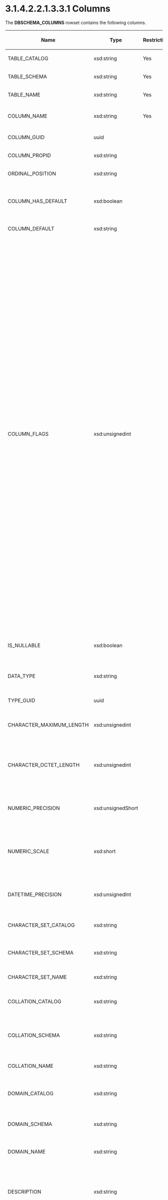 <html dir="LTR" xmlns:mshelp="http://msdn.microsoft.com/mshelp" xmlns:ddue="http://ddue.schemas.microsoft.com/authoring/2003/5" xmlns:xlink="http://www.w3.org/1999/xlink" xmlns:tool="http://www.microsoft.com/tooltip">
    <head>
        <meta http-equiv="Content-Type" content="text/html; CHARSET=utf-8"></meta>
        <meta name="save" content="history"></meta>
        <title>3.1.4.2.2.1.3.3.1 Columns</title>
        <xml>
            <mshelp:toctitle title="3.1.4.2.2.1.3.3.1 Columns"></mshelp:toctitle>
            <mshelp:rltitle title="[MS-SSAS]: Columns"></mshelp:rltitle>
            <mshelp:keyword index="A" term="87d5e7fe-8165-44c5-8e3f-90fdcbf9a4f8"></mshelp:keyword>
            <mshelp:attr name="DCSext.ContentType" value="open specification"></mshelp:attr>
            <mshelp:attr name="AssetID" value="87d5e7fe-8165-44c5-8e3f-90fdcbf9a4f8"></mshelp:attr>
            <mshelp:attr name="TopicType" value="kbRef"></mshelp:attr>
            <mshelp:attr name="DCSext.Title" value="[MS-SSAS]: Columns" />
        </xml>
    </head>
    <body>
        <div id="header">
            <h1 class="heading">3.1.4.2.2.1.3.3.1 Columns</h1>
        </div>
        <div id="mainSection">
            <div id="mainBody">
                <div id="allHistory" class="saveHistory"></div>
                <div id="sectionSection0" class="section" name="collapseableSection">
                    

<p>The <b>DBSCHEMA_COLUMNS</b> rowset contains the following
columns.</p>

<table>
 <thead>
  <tr>
   <th>
   <p>Name</p>
   </th>
   <th>
   <p>Type</p>
   </th>
   <th>
   <p>Restriction</p>
   </th>
   <th>
   <p>Description</p>
   </th>
  </tr>
 </thead>
 <tr>
  <td>
  <p>TABLE_CATALOG</p>
  </td>
  <td>
  <p>xsd:string</p>
  </td>
  <td>
  <p>Yes</p>
  </td>
  <td>
  <p>The name of the database.</p>
  </td>
 </tr>
 <tr>
  <td>
  <p>TABLE_SCHEMA</p>
  </td>
  <td>
  <p>xsd:string</p>
  </td>
  <td>
  <p>Yes</p>
  </td>
  <td>
  <p>The name of the table schema.</p>
  </td>
 </tr>
 <tr>
  <td>
  <p>TABLE_NAME</p>
  </td>
  <td>
  <p>xsd:string</p>
  </td>
  <td>
  <p>Yes</p>
  </td>
  <td>
  <p>The name of the table.</p>
  </td>
 </tr>
 <tr>
  <td>
  <p>COLUMN_NAME</p>
  </td>
  <td>
  <p>xsd:string</p>
  </td>
  <td>
  <p>Yes</p>
  </td>
  <td>
  <p>The name of the <a href="8676f5ce-62d4-4244-a326-634bfed4aba4.htm#gt_8f75d668-e8c6-4f42-ba44-d90604d3b9dc">attribute hierarchy</a> or <a href="8676f5ce-62d4-4244-a326-634bfed4aba4.htm#gt_70548cb6-ef0e-4f2a-8e34-7293a9df8998">measure</a>.</p>
  </td>
 </tr>
 <tr>
  <td>
  <p>COLUMN_GUID</p>
  </td>
  <td>
  <p>uuid</p>
  </td>
  <td>
  <p> </p>
  </td>
  <td>
  <p>The GUID of the column.</p>
  </td>
 </tr>
 <tr>
  <td>
  <p>COLUMN_PROPID</p>
  </td>
  <td>
  <p>xsd:string</p>
  </td>
  <td>
  <p> </p>
  </td>
  <td>
  <p>The property ID of the column.</p>
  </td>
 </tr>
 <tr>
  <td>
  <p>ORDINAL_POSITION</p>
  </td>
  <td>
  <p>xsd:string</p>
  </td>
  <td>
  <p> </p>
  </td>
  <td>
  <p>The column order for each constraint.</p>
  </td>
 </tr>
 <tr>
  <td>
  <p>COLUMN_HAS_DEFAULT</p>
  </td>
  <td>
  <p>xsd:boolean</p>
  </td>
  <td>
  <p> </p>
  </td>
  <td>
  <p>Indicates whether the column has a default. If true, the
  column has a default. If false, the column does not have a default.<a id="Appendix_A_Target_174"></a><a href="b9ac4859-2662-44ca-b131-9addd8b953dc.htm#Appendix_A_174" aria-label="Product behavior note 174">&lt;174&gt;</a></p>
  </td>
 </tr>
 <tr>
  <td>
  <p>COLUMN_DEFAULT</p>
  </td>
  <td>
  <p>xsd:string</p>
  </td>
  <td>
  <p> </p>
  </td>
  <td>
  <p>The default value of the column.<a id="Appendix_A_Target_175"></a><a href="b9ac4859-2662-44ca-b131-9addd8b953dc.htm#Appendix_A_175" aria-label="Product behavior note 175">&lt;175&gt;</a></p>
  </td>
 </tr>
 <tr>
  <td>
  <p>COLUMN_FLAGS</p>
  </td>
  <td>
  <p>xsd:unsignedint</p>
  </td>
  <td>
  <p> </p>
  </td>
  <td>
  <p>A bitmask that indicates column properties.</p>
  <ul><li><p><span><span>  
  </span></span><span>0x1 - DBCOLUMNFLAGS_ISBOOKMARK –
  Set if the column is a bookmark.</span></p>
  </li><li><p><span><span>  
  </span></span><span>0x2 - DBCOLUMNFLAGS_MAYDEFER –
  Set if the column is deferred.</span></p>
  </li><li><p><span><span>  
  </span></span><span>0x4 - DBCOLUMNFLAGS_WRITE – Set
  if the OLEDB interface IRowsetChange:SetData can be called.</span></p>
  </li><li><p><span><span>  
  </span></span><span>0x8 - DBCOLUMNFLAGS_WRITEUNKNOWN
  – Set if the column can be updated through some means, but the means is
  unknown.</span></p>
  </li><li><p><span><span>  
  </span></span><span>0x10 -
  DBCOLUMNFLAGS_ISFIXEDLENGTH – Set if all data in the column has the same length.</span></p>
  </li><li><p><span><span>  
  </span></span><span>0x20 - DBCOLUMNFLAGS_ISNULLABLE 
  – Set if consumer can set the column to NULL or if the provider cannot
  determine if the column can be set to NULL.</span></p>
  </li><li><p><span><span>  
  </span></span><span>0x40 - DBCOLUMNFLAGS_MAYBENULL  –
  Set if the column can contain NULL values, or if the provider cannot
  guarantee that the column cannot contain NULL values.</span></p>
  </li><li><p><span><span>  
  </span></span><span>0x80 - DBCOLUMNFLAGS_ISLONG  –
  Set if the column contains a BLOB that contains very long data.</span></p>
  </li><li><p><span><span>  
  </span></span><span>0x100 - DBCOLUMNFLAGS_ISROWID –
  Set if the column contains a persistent row identifier that cannot be written
  to and has no meaningful value except to identify the row.</span></p>
  </li><li><p><span><span>  
  </span></span><span>0x200 - DBCOLUMNFLAGS_ISROWVER  –
  Set if the column contains a timestamp or other versioning mechanism that
  cannot be written to directly and that is automatically updated to a new
  increasing value when the row is updated or committed.</span></p>
  </li><li><p><span><span>  
  </span></span><span>0x1000 -
  DBCOLUMNFLAGS_CACHEDEFERRED  – Set if when a deferred column is first read
  its value the column is cached by the provider.</span></p>
  </li></ul></td>
 </tr>
 <tr>
  <td>
  <p>IS_NULLABLE</p>
  </td>
  <td>
  <p>xsd:boolean</p>
  </td>
  <td>
  <p> </p>
  </td>
  <td>
  <p>Indicates whether the column is nullable.<a id="Appendix_A_Target_176"></a><a href="b9ac4859-2662-44ca-b131-9addd8b953dc.htm#Appendix_A_176" aria-label="Product behavior note 176">&lt;176&gt;</a> If true, indicates that the
  column is nullable. Otherwise, false.</p>
  </td>
 </tr>
 <tr>
  <td>
  <p>DATA_TYPE</p>
  </td>
  <td>
  <p>xsd:string</p>
  </td>
  <td>
  <p> </p>
  </td>
  <td>
  <p>The data type of the column. Returns a string for
  dimension columns and a variant for measures.</p>
  </td>
 </tr>
 <tr>
  <td>
  <p>TYPE_GUID</p>
  </td>
  <td>
  <p>uuid</p>
  </td>
  <td>
  <p> </p>
  </td>
  <td>
  <p>The GUID of the column's data type.</p>
  </td>
 </tr>
 <tr>
  <td>
  <p>CHARACTER_MAXIMUM_LENGTH</p>
  </td>
  <td>
  <p>xsd:unsignedint</p>
  </td>
  <td>
  <p> </p>
  </td>
  <td>
  <p>The maximum possible length of a value in the column,
  expressed as the number of wide characters.</p>
  </td>
 </tr>
 <tr>
  <td>
  <p>CHARACTER_OCTET_LENGTH</p>
  </td>
  <td>
  <p>xsd:unsignedint</p>
  </td>
  <td>
  <p> </p>
  </td>
  <td>
  <p>The maximum length in octets (bytes) of the column, if
  the type of the column is character or binary. A value of zero means that the
  column has no maximum length. NULL for all other types of columns.</p>
  </td>
 </tr>
 <tr>
  <td>
  <p>NUMERIC_PRECISION</p>
  </td>
  <td>
  <p>xsd:unsignedShort</p>
  </td>
  <td>
  <p> </p>
  </td>
  <td>
  <p>The maximum precision of the column if the column's
  data type is of a numeric data type other than DBTYPE_VARNUMERIC.</p>
  </td>
 </tr>
 <tr>
  <td>
  <p>NUMERIC_SCALE</p>
  </td>
  <td>
  <p>xsd:short</p>
  </td>
  <td>
  <p> </p>
  </td>
  <td>
  <p>The number of digits to the right of the decimal point
  if the column's type indicator is DBTYPE_DECIMAL, DBTYPE_NUMERIC, or
  DBTYPE_VARNUMERIC. Otherwise, this is NULL.<a id="Appendix_A_Target_177"></a><a href="b9ac4859-2662-44ca-b131-9addd8b953dc.htm#Appendix_A_177" aria-label="Product behavior note 177">&lt;177&gt;</a></p>
  </td>
 </tr>
 <tr>
  <td>
  <p>DATETIME_PRECISION</p>
  </td>
  <td>
  <p>xsd:unsignedInt</p>
  </td>
  <td>
  <p> </p>
  </td>
  <td>
  <p>The date/time precision (number of digits in the
  fractional seconds portion) of the column if the column is a <b>DateTime</b>
  or <b>Interval</b> type.</p>
  </td>
 </tr>
 <tr>
  <td>
  <p>CHARACTER_SET_CATALOG</p>
  </td>
  <td>
  <p>xsd:string</p>
  </td>
  <td>
  <p> </p>
  </td>
  <td>
  <p>The catalog name. NULL if the provider does not
  support catalogs.</p>
  </td>
 </tr>
 <tr>
  <td>
  <p>CHARACTER_SET_SCHEMA</p>
  </td>
  <td>
  <p>xsd:string</p>
  </td>
  <td>
  <p> </p>
  </td>
  <td>
  <p>The unqualified schema name. NULL if the provider does
  not support schemas.<a id="Appendix_A_Target_178"></a><a href="b9ac4859-2662-44ca-b131-9addd8b953dc.htm#Appendix_A_178" aria-label="Product behavior note 178">&lt;178&gt;</a></p>
  </td>
 </tr>
 <tr>
  <td>
  <p>CHARACTER_SET_NAME</p>
  </td>
  <td>
  <p>xsd:string</p>
  </td>
  <td>
  <p> </p>
  </td>
  <td>
  <p>The character set name.</p>
  </td>
 </tr>
 <tr>
  <td>
  <p>COLLATION_CATALOG</p>
  </td>
  <td>
  <p>xsd:string</p>
  </td>
  <td>
  <p> </p>
  </td>
  <td>
  <p>The catalog name in which the collation is defined.
  NULL if the provider does not support catalogs or different collations.</p>
  </td>
 </tr>
 <tr>
  <td>
  <p>COLLATION_SCHEMA</p>
  </td>
  <td>
  <p>xsd:string</p>
  </td>
  <td>
  <p> </p>
  </td>
  <td>
  <p>The unqualified schema name in which the collation is
  defined. NULL if the provider does not support schemas or different
  collations.</p>
  </td>
 </tr>
 <tr>
  <td>
  <p>COLLATION_NAME</p>
  </td>
  <td>
  <p>xsd:string</p>
  </td>
  <td>
  <p> </p>
  </td>
  <td>
  <p>The collation name. NULL if the server does not
  support different collations.</p>
  </td>
 </tr>
 <tr>
  <td>
  <p>DOMAIN_CATALOG</p>
  </td>
  <td>
  <p>xsd:string</p>
  </td>
  <td>
  <p> </p>
  </td>
  <td>
  <p>The catalog name in which the domain is defined. NULL
  if the server does not support catalogs or domains.</p>
  </td>
 </tr>
 <tr>
  <td>
  <p>DOMAIN_SCHEMA</p>
  </td>
  <td>
  <p>xsd:string</p>
  </td>
  <td>
  <p> </p>
  </td>
  <td>
  <p>The unqualified schema name in which the domain is
  defined. NULL if the server does not support schemas or domains.</p>
  </td>
 </tr>
 <tr>
  <td>
  <p>DOMAIN_NAME</p>
  </td>
  <td>
  <p>xsd:string</p>
  </td>
  <td>
  <p> </p>
  </td>
  <td>
  <p>The domain name. NULL if the server does not support
  domains.</p>
  </td>
 </tr>
 <tr>
  <td>
  <p>DESCRIPTION</p>
  </td>
  <td>
  <p>xsd:string</p>
  </td>
  <td>
  <p> </p>
  </td>
  <td>
  <p>The human-readable description of the column. For
  example, the description for a column that is named Name in the Employee
  table might be &quot;Employee name.&quot; NULL if this column is not
  supported by the server, or if there is no description associated with the
  column.</p>
  </td>
 </tr>
 <tr>
  <td>
  <p>COLUMN_OLAP_TYPE</p>
  </td>
  <td>
  <p>xsd:string</p>
  </td>
  <td>
  <p>Yes</p>
  </td>
  <td>
  <p>The OLAP type of the object:</p>
  <p>MEASURE indicates that the object is a measure.</p>
  <p>ATTRIBUTE indicates that the object is a dimension
  attribute.</p>
  <p>SCHEMA indicates that the object is a column in a
  schema rowset table.</p>
  </td>
 </tr>
</table>

<p>The response has the following definition.</p>

<dl>
<dd>
<div><pre>       &lt;xsd:element name=&quot;root&quot;&gt;
         &lt;xsd:complexType&gt;
           &lt;xsd:sequence minOccurs=&quot;0&quot; maxOccurs=&quot;unbounded&quot;&gt;
             &lt;xsd:element name=&quot;row&quot; type=&quot;row&quot; /&gt;
           &lt;/xsd:sequence&gt;
         &lt;/xsd:complexType&gt;
       &lt;/xsd:element&gt;
       &lt;xsd:simpleType name=&quot;uuid&quot;&gt;
         &lt;xsd:restriction base=&quot;xsd:string&quot;&gt;
           &lt;xsd:pattern value=&quot;[0-9a-zA-Z]{8}-[0-9a-zA-Z]{4}-[0-9a-zA-Z]{4}-[0-9a-zA-Z]{4}-[0-9a-zA-Z]{12}&quot; /&gt;
         &lt;/xsd:restriction&gt;
       &lt;/xsd:simpleType&gt;
       &lt;xsd:complexType name=&quot;row&quot;&gt;
         &lt;xsd:sequence&gt;
           &lt;xsd:element sql:field=&quot;TABLE_CATALOG&quot; name=&quot;TABLE_CATALOG&quot; type=&quot;xsd:string&quot; 
                        minOccurs=&quot;0&quot; /&gt;
           &lt;xsd:element sql:field=&quot;TABLE_SCHEMA&quot; name=&quot;TABLE_SCHEMA&quot; type=&quot;xsd:string&quot; 
                        minOccurs=&quot;0&quot; /&gt;
           &lt;xsd:element sql:field=&quot;TABLE_NAME&quot; name=&quot;TABLE_NAME&quot; type=&quot;xsd:string&quot; 
                        minOccurs=&quot;0&quot; /&gt;
           &lt;xsd:element sql:field=&quot;COLUMN_NAME&quot; name=&quot;COLUMN_NAME&quot; type=&quot;xsd:string&quot; 
                        minOccurs=&quot;0&quot; /&gt;
           &lt;xsd:element sql:field=&quot;COLUMN_GUID&quot; name=&quot;COLUMN_GUID&quot; type=&quot;uuid&quot; 
                        minOccurs=&quot;0&quot; /&gt;
           &lt;xsd:element sql:field=&quot;COLUMN_PROPID&quot; name=&quot;COLUMN_PROPID&quot; type=&quot;xsd:unsignedInt&quot; 
                        minOccurs=&quot;0&quot; /&gt;
           &lt;xsd:element sql:field=&quot;ORDINAL_POSITION&quot; name=&quot;ORDINAL_POSITION&quot; 
                        type=&quot;xsd:unsignedInt&quot; minOccurs=&quot;0&quot; /&gt;
           &lt;xsd:element sql:field=&quot;COLUMN_HAS_DEFAULT&quot; name=&quot;COLUMN_HAS_DEFAULT&quot; 
                        type=&quot;xsd:boolean&quot; minOccurs=&quot;0&quot; /&gt;
           &lt;xsd:element sql:field=&quot;COLUMN_DEFAULT&quot; name=&quot;COLUMN_DEFAULT&quot; type=&quot;xsd:string&quot; 
                        minOccurs=&quot;0&quot; /&gt;
           &lt;xsd:element sql:field=&quot;COLUMN_FLAGS&quot; name=&quot;COLUMN_FLAGS&quot; type=&quot;xsd:unsignedInt&quot; 
                        minOccurs=&quot;0&quot; /&gt;
           &lt;xsd:element sql:field=&quot;IS_NULLABLE&quot; name=&quot;IS_NULLABLE&quot; type=&quot;xsd:boolean&quot; 
                        minOccurs=&quot;0&quot; /&gt;
           &lt;xsd:element sql:field=&quot;DATA_TYPE&quot; name=&quot;DATA_TYPE&quot; type=&quot;xsd:unsignedShort&quot; 
                        minOccurs=&quot;0&quot; /&gt;
           &lt;xsd:element sql:field=&quot;TYPE_GUID&quot; name=&quot;TYPE_GUID&quot; type=&quot;uuid&quot; minOccurs=&quot;0&quot; /&gt;
           &lt;xsd:element sql:field=&quot;CHARACTER_MAXIMUM_LENGTH&quot; name=&quot;CHARACTER_MAXIMUM_LENGTH&quot; 
                        type=&quot;xsd:unsignedInt&quot; minOccurs=&quot;0&quot; /&gt;
           &lt;xsd:element sql:field=&quot;CHARACTER_OCTET_LENGTH&quot; name=&quot;CHARACTER_OCTET_LENGTH&quot; 
                        type=&quot;xsd:unsignedInt&quot; minOccurs=&quot;0&quot; /&gt;
           &lt;xsd:element sql:field=&quot;NUMERIC_PRECISION&quot; name=&quot;NUMERIC_PRECISION&quot; 
                        type=&quot;xsd:unsignedShort&quot; minOccurs=&quot;0&quot; /&gt;
           &lt;xsd:element sql:field=&quot;NUMERIC_SCALE&quot; name=&quot;NUMERIC_SCALE&quot; type=&quot;xsd:short&quot; 
                        minOccurs=&quot;0&quot; /&gt;
           &lt;xsd:element sql:field=&quot;DATETIME_PRECISION&quot; name=&quot;DATETIME_PRECISION&quot; 
                        type=&quot;xsd:unsignedInt&quot; minOccurs=&quot;0&quot; /&gt;
           &lt;xsd:element sql:field=&quot;CHARACTER_SET_CATALOG&quot; name=&quot;CHARACTER_SET_CATALOG&quot; 
                        type=&quot;xsd:string&quot; minOccurs=&quot;0&quot; /&gt;
           &lt;xsd:element sql:field=&quot;CHARACTER_SET_SCHEMA&quot; name=&quot;CHARACTER_SET_SCHEMA&quot; 
                        type=&quot;xsd:string&quot; minOccurs=&quot;0&quot; /&gt;
           &lt;xsd:element sql:field=&quot;CHARACTER_SET_NAME&quot; name=&quot;CHARACTER_SET_NAME&quot; 
                        type=&quot;xsd:string&quot; minOccurs=&quot;0&quot; /&gt;
           &lt;xsd:element sql:field=&quot;COLLATION_CATALOG&quot; name=&quot;COLLATION_CATALOG&quot; 
                        type=&quot;xsd:string&quot; minOccurs=&quot;0&quot; /&gt;
           &lt;xsd:element sql:field=&quot;COLLATION_SCHEMA&quot; name=&quot;COLLATION_SCHEMA&quot; type=&quot;xsd:string&quot; 
                        minOccurs=&quot;0&quot; /&gt;
           &lt;xsd:element sql:field=&quot;COLLATION_NAME&quot; name=&quot;COLLATION_NAME&quot; type=&quot;xsd:string&quot; 
                        minOccurs=&quot;0&quot; /&gt;
           &lt;xsd:element sql:field=&quot;DOMAIN_CATALOG&quot; name=&quot;DOMAIN_CATALOG&quot; type=&quot;xsd:string&quot; 
                        minOccurs=&quot;0&quot; /&gt;
           &lt;xsd:element sql:field=&quot;DOMAIN_SCHEMA&quot; name=&quot;DOMAIN_SCHEMA&quot; type=&quot;xsd:string&quot; 
                        minOccurs=&quot;0&quot; /&gt;
           &lt;xsd:element sql:field=&quot;DOMAIN_NAME&quot; name=&quot;DOMAIN_NAME&quot; type=&quot;xsd:string&quot; 
                        minOccurs=&quot;0&quot; /&gt;
           &lt;xsd:element sql:field=&quot;DESCRIPTION&quot; name=&quot;DESCRIPTION&quot; type=&quot;xsd:string&quot; 
                        minOccurs=&quot;0&quot; /&gt;
           &lt;xsd:element sql:field=&quot;COLUMN_OLAP_TYPE&quot; name=&quot;COLUMN_OLAP_TYPE&quot; type=&quot;xsd:string&quot; 
                        minOccurs=&quot;0&quot; /&gt;
         &lt;/xsd:sequence&gt;
       &lt;/xsd:complexType&gt;
</pre></div>
</dd></dl>


                </div>
            </div>
        </div>
    </body>
</html>